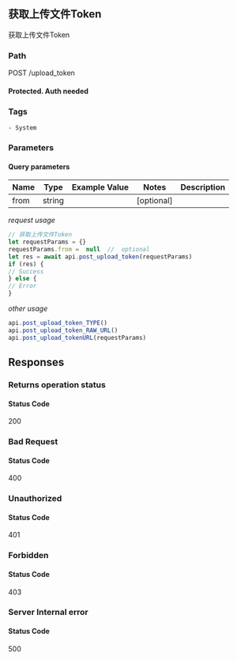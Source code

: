 ## 获取上传文件Token

获取上传文件Token
### Path
POST /upload_token
#### Protected. Auth needed
### Tags
    - System
### Parameters

#### Query parameters

| Name | Type | Example Value | Notes | Description |
| ---- | ---- | ------------- | -------- | ----------- |
| from | string |  |  [optional]  |  |

*request usage*
```javascript
// 获取上传文件Token
let requestParams = {}
requestParams.from =  null  //  optional
let res = await api.post_upload_token(requestParams)
if (res) {
// Success
} else {
// Error
}
```
*other usage*
```javascript
api.post_upload_token_TYPE()
api.post_upload_token_RAW_URL()
api.post_upload_tokenURL(requestParams)
```

## Responses
### Returns operation status

#### Status Code
200



### Bad Request

#### Status Code
400



### Unauthorized

#### Status Code
401



### Forbidden

#### Status Code
403



### Server Internal error

#### Status Code
500



